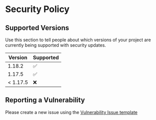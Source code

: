 # Security Policy

## Supported Versions

Use this section to tell people about which versions of your project are
currently being supported with security updates.

| Version | Supported          |
| ------- | ------------------ |
| 1.18.2   | :white_check_mark: |
| 1.17.5   | :white_check_mark: |
| < 1.17.5   | :x: |

## Reporting a Vulnerability

Please create a new issue using the [Vulnerability Issue template](https://github.com/NASA-PDS/validate/issues/new?assignees=jordanpadams&labels=triage-needed%2C+security&template=vulnerability-issue.md&title=%5BSECURITY%5D+Title+Here)
